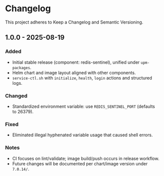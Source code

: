 # Changelog

This project adheres to Keep a Changelog and Semantic Versioning.

## 1.0.0 - 2025-08-19

### Added

- Initial stable release (component: redis-sentinel), unified under `upm-packages`.
- Helm chart and image layout aligned with other components.
- `service-ctl.sh` with `initialize`, `health`, `login` actions and structured logs.

### Changed

- Standardized environment variable: use `REDIS_SENTINEL_PORT` (defaults to 26379).

### Fixed

- Eliminated illegal hyphenated variable usage that caused shell errors.

### Notes

- CI focuses on lint/validate; image build/push occurs in release workflow.
- Future changes will be documented per chart/image version under `7.0.14/`.


